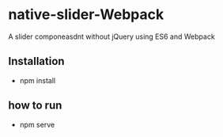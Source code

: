 # native-slider-Webpack
A slider componeasdnt without jQuery using ES6 and Webpack 

## Installation
 - npm install

## how to run
  - npm serve
